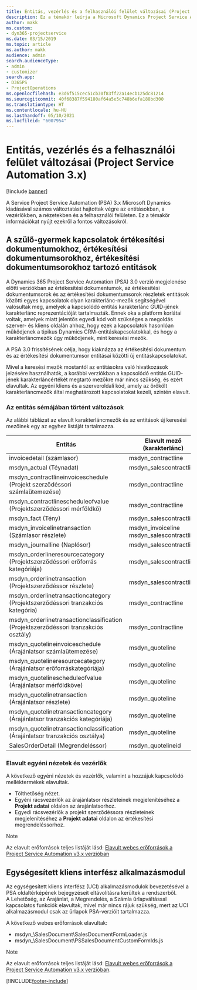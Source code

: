 ```yaml
---
title: Entitás, vezérlés és a felhasználói felület változásai (Project Service Automation 3.x)
description: Ez a témakör leírja a Microsoft Dynamics Project Service Automation 3.x megoldásbeli változásait.
author: makk
ms.custom:
- dyn365-projectservice
ms.date: 03/15/2019
ms.topic: article
ms.author: makk
audience: admin
search.audienceType:
- admin
- customizer
search.app:
- D365PS
- ProjectOperations
ms.openlocfilehash: e3d6f515cec51cb30f83ff22a14ecb125dc81214
ms.sourcegitcommit: 40f68387f594180af64a5e5c748b6efa188bd300
ms.translationtype: HT
ms.contentlocale: hu-HU
ms.lasthandoff: 05/10/2021
ms.locfileid: "6007954"
---
```

# <a name="entity-control-and-user-interface-changes-project-service-automation-3x"></a>Entitás, vezérlés és a felhasználói felület változásai (Project Service Automation 3.x)

[!include [banner](../../includes/psa-now-project-operations.md)]


A Service Project Service Automation (PSA) 3.x Microsoft Dynamics kiadásával számos változtatást hajtottak végre az entitásokban, a vezérlőkben, a nézetekben és a felhasználói felületen. Ez a témakör információkat nyújt ezekről a fontos változásokról.

## <a name="parent-child-relationships-for-sales-document-sales-document-line-sales-document-line-detail-entities"></a>A szülő-gyermek kapcsolatok értékesítési dokumentumokhoz, értékesítési dokumentumsorokhoz, értékesítési dokumentumsorokhoz tartozó entitások
A Dynamics 365 Project Service Automation (PSA) 3.0 verzió megjelenése előtti verziókban az értékesítési dokumentumok, az értékesítési dokumentumsorok és az értékesítési dokumentumsorok részletek entitások közötti egyes kapcsolatok olyan karakterlánc-mezők segítségével valósultak meg, amelyek a kapcsolódó entitás karakterlánc GUID-jének karakterlánc reprezentációját tartalmazták. Ennek oka a platform korlátai voltak, amelyek miatt jelentős egyedi kód volt szükséges a megoldás szerver- és kliens oldalán ahhoz, hogy ezek a kapcsolatok hasonlóan működjenek a tipikus Dynamics CRM-entitáskapcsolatokkal, és hogy a karakterláncmezők úgy működjenek, mint keresési mezők.

A PSA 3.0 frissítésének célja, hogy kiaknázza az értékesítési dokumentum és az értékesítési dokumentumsor entitásai közötti új entitáskapcsolatokat.

Mivel a keresési mezők mostantól az entitásokra való hivatkozások jelzésére használhatók, a korábbi verziókban a kapcsolódó entitás GUID-jének karakterláncértékét megtartó mezőkre már nincs szükség, és ezért elavultak. Az egyéni kliens és a szerveroldali kód, amely az örökölt karakterláncmezők által meghatározott kapcsolatokat kezeli, szintén elavult.

### <a name="entity-schema-changes"></a>Az entitás sémájában történt változások
Az alábbi táblázat az elavult karakterláncmezők és az entitások új keresési mezőinek egy az egyhez listáját tartalmazza. 

 Entitás |   Elavult mező (karakterlánc) | Új mező (keresés)
--- | --- | ---
invoicedetail (számlasor) |  msdyn_contractline |    msdyn_contractlineid
msdyn_actual (Téynadat) | msdyn_salescontractline |   msdyn_salescontractlineid
msdyn_contractlineinvoiceschedule (Projekt szerződéssori számlaütemezése) |    msdyn_contractline |    msdyn_contractlineid
msdyn_contractlinescheduleofvalue (Projektszerződéssori mérföldkő) |   msdyn_contractline |    msdyn_contractlineid
msdyn_fact (Tény) | msdyn_salescontractline |   msdyn_salescontractlineid
msdyn_invoicelinetransaction (Számlasor részlete) | msdyn_invoiceline <br> msdyn_salescontractline | msdyn_invoicelineid <br> msdyn_salescontractlineid
msdyn_journalline (Naplósor) |  msdyn_salescontractline |   msdyn_salescontractlineid
msdyn_orderlineresourcecategory (Projektszerződéssori erőforrás kategóriája) | msdyn_salescontractline |   msdyn_contractlineid
msdyn_orderlinetransaction (Projektszerződéssor részlete) | msdyn_salescontractline |   msdyn_salescontractlineid
msdyn_orderlinetransactioncategory (Projektszerződéssori tranzakciós kategória) |   msdyn_contractline |    msdyn_contractlineid
msdyn_orderlinetransactionclassification (Projektszerződéssori tranzakciós osztály) |   msdyn_contractline |    msdyn_contractlineid
msdyn_quotelineinvoiceschedule (Árajánlatsor számlaütemezése) |  msdyn_quoteline |   msdyn_quotelineid
msdyn_quotelineresourcecategory (Árajánlatsor erőforráskategóriája) |    msdyn_quoteline |   msdyn_quotelineid
msdyn_quotelinescheduleofvalue (Árajánlatsor mérföldköve) | msdyn_quoteline |   msdyn_quotelineid
msdyn_quotelinetransaction (Árajánlatsor részlete) |    msdyn_quoteline |   msdyn_quotelineid
msdyn_quotelinetransactioncategory (Árajánlatsor tranzakciós kategóriája) |  msdyn_quoteline |   msdyn_quotelineid
msdyn_quotelinetransactionclassification (Árajánlatsor tranzakciós osztálya) |  msdyn_quoteline |   msdyn_quotelineid
SalesOrderDetail (Megrendeléssor) | msdyn_quotelineid | msdyn_quoteline 

### <a name="deprecated-custom-views-and-controls"></a>Elavult egyéni nézetek és vezérlők
A következő egyéni nézetek és vezérlők, valamint a hozzájuk kapcsolódó melléktermékek elavultak.

- Tölthetőség nézet.
- Egyéni rácsvezérlők az árajánlatsor részleteinek megjelenítéséhez a **Projekt adatai** oldalon az árajánlatsorhoz.
- Egyedi rácsvezérlők a projekt szerződéssora részleteinek megjelenítéséhez a **Projekt adatai** oldalon az értékesítési megrendeléssorhoz.

> [!NOTE]
> Az elavult erőforrások teljes listáját lásd: [Elavult webes erőforrások a Project Service Automation v3.x verzióban](../developer-guides/web-resources-deprecated-v3.x.md)

## <a name="unified-client-interface-app-module"></a>Egységesített kliens interfész alkalmazásmodul
Az egységesített kliens interfész (UCI) alkalmazásmodulok bevezetésével a PSA oldaltérképének bejegyzéseit eltávolításra kerültek a rendszerből.  
A Lehetőség, az Árajánlat, a Megrendelés, a Számla űrlapváltással kapcsolatos funkciók elavultak, mivel már nincs rájuk szükség, mert az UCI alkalmazásmodul csak az űrlapok PSA-verzióit tartalmazza.  

A következő webes erőforrások elavultak:

- msdyn_\SalesDocument\SalesDocumentFormLoader.js
- msdyn_\SalesDocument\PSSalesDocumentCustomFormIds.js

> [!NOTE]
> Az elavult erőforrások teljes listáját lásd: [Elavult webes erőforrások a Project Service Automation v3.x verzióban](../developer-guides/web-resources-deprecated-v3.x.md).




[!INCLUDE[footer-include](../../includes/footer-banner.md)]